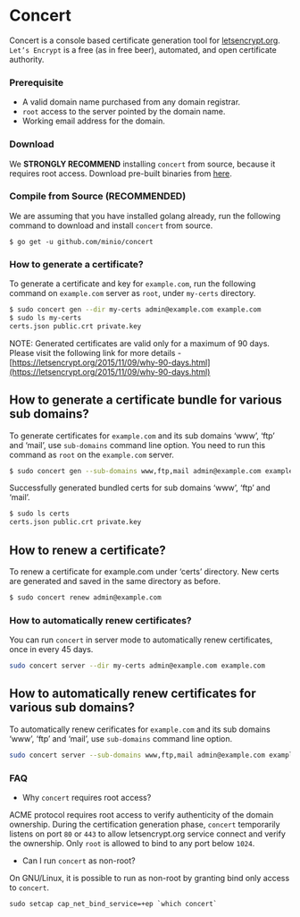 # Concert
Concert is a console based certificate generation tool for [letsencrypt.org](https://letsencrypt.org/). `Let’s Encrypt` is a free (as in free beer), automated, and open certificate authority.

### Prerequisite
* A valid domain name purchased from any domain registrar.
* `root` access to the server pointed by the domain name.
* Working email address for the domain.

### Download
We **STRONGLY RECOMMEND** installing `concert` from source, because it requires root access. Download pre-built binaries from [here](https://github.com/minio/concert/releases).

### Compile from Source (RECOMMENDED)
We are assuming that you have installed golang already, run the following command to download and install `concert` from source.
```
$ go get -u github.com/minio/concert
```
### How to generate a certificate?
To generate a certificate and key for `example.com`, run the following command on `example.com` server as `root`, under `my-certs` directory.
```bash
$ sudo concert gen --dir my-certs admin@example.com example.com
$ sudo ls my-certs
certs.json public.crt private.key
```
NOTE: Generated certificates are valid only for a maximum of 90 days. Please visit the following link for more details - [https://letsencrypt.org/2015/11/09/why-90-days.html](https://letsencrypt.org/2015/11/09/why-90-days.html)

## How to generate a certificate bundle for various sub domains?
To generate certificates for `example.com` and its sub domains ‘www’, ‘ftp’ and ‘mail’, use `sub-domains` command line option. You need to run this command as `root` on the `example.com` server.
```bash
$ sudo concert gen --sub-domains www,ftp,mail admin@example.com example.com
```

Successfully generated bundled certs for sub domains ‘www’, ‘ftp’ and ‘mail’.
```bash
$ sudo ls certs
certs.json public.crt private.key
```

## How to renew a certificate?
To renew a certificate for example.com under ‘certs’ directory. New certs are generated and saved in the same directory as before.
```bash
$ sudo concert renew admin@example.com
```

### How to automatically renew certificates?
You can run `concert` in server mode to automatically renew certificates, once in every 45 days.
```bash
sudo concert server --dir my-certs admin@example.com example.com
```

## How to automatically renew certificates for various sub domains?
To automatically renew cerificates for `example.com` and its sub domains ‘www’, ‘ftp’ and ‘mail’, use `sub-domains` command line option.
```bash
sudo concert server --sub-domains www,ftp,mail admin@example.com example.com
```

### FAQ
* Why `concert` requires root access?

ACME protocol requires root access to verify authenticity of the domain ownership. During the certification generation phase, `concert` temporarily listens on port `80` or `443` to allow letsencrypt.org service connect and verify the ownership. Only `root` is allowed to bind to any port below `1024`.

* Can I run `concert` as non-root?

On GNU/Linux, it is possible to run as non-root by granting bind only access to  `concert`.
```
sudo setcap cap_net_bind_service=+ep `which concert`
```
